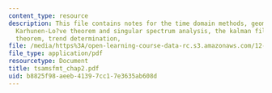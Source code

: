 ```yaml
---
content_type: resource
description: This file contains notes for the time domain methods, geometric interpretations,
  Karhunen-Lo?ve theorem and singular spectrum analysis, the kalman filter, Gauss-Morkov
  theorem, trend determination,
file: /media/https%3A/open-learning-course-data-rc.s3.amazonaws.com/12-864-inference-from-data-and-models-spring-2005/b8825f98aeeb41397cc17e3635ab608d_tsamsfmt_chap2.pdf
file_type: application/pdf
resourcetype: Document
title: tsamsfmt_chap2.pdf
uid: b8825f98-aeeb-4139-7cc1-7e3635ab608d
---
```


